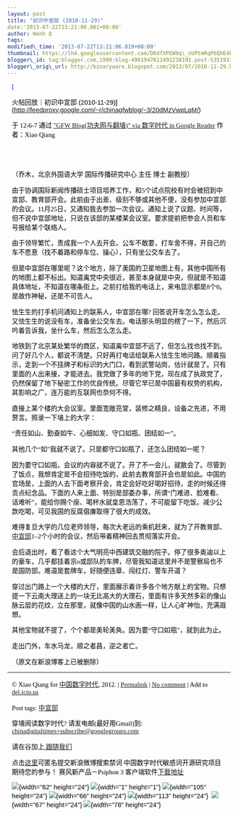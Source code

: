 ```yaml
--- 
layout: post 
title: "初识中宣部 (2010-11-29)" 
date:'2013-07-22T13:21:00.001+08:00' 
author: Wenh Q
tags:
modified\_time: '2013-07-22T13:21:06.819+08:00' 
thumbnail: https://lh4.googleusercontent.com/D6dfXPEW8q\_nUPtmRqP6QhE4E44WIki948vp-7VPts9Ktyo9yq\_rsASVMuY88E-xTmy3UznrURD41rCcVIhadfQEXi6wszdK4lrRAQ\_YwGBMSAXwV0Q=s72-c
blogger\_id: tag:blogger.com,1999:blog-4961947611491238191.post-535193312337064925
blogger\_orig\_url: http://binaryware.blogspot.com/2013/07/2010-11-29.html
---
```

<div
style="color: black; direction: ltr; font-family: &quot;Arial&quot;; font-size: 11pt; margin-bottom: 0; margin-left: 7.5pt; margin-right: 7.5pt; margin-top: 0; padding: 0;">

<span
style="color: #0000ee; font-family: &quot;Verdana&quot;; text-decoration: underline;">[

火帖回放｜初识中宣部
(2010-11-29)](http://feedproxy.google.com/~r/chinagfwblog/~3/20dMzVwpLqM/)</span>

</div>

<div
style="color: black; direction: ltr; font-family: &quot;Arial&quot;; font-size: 11pt; margin-bottom: 0; margin-left: 7.5pt; margin-right: 7.5pt; margin-top: 0; padding-bottom: 8pt; padding-left: 0; padding-right: 0; padding-top: 0;">

<span style="font-family: &quot;Verdana&quot;;">于 12-6-7 通过
</span><span
style="color: #0000ee; font-family: &quot;Verdana&quot;; text-decoration: underline;">["GFW
Blog(功夫网与翻墙)" via 数字时代 in Google
Reader](http://feeds2.feedburner.com/chinagfwblog)</span><span
style="font-family: &quot;Verdana&quot;;"> 作者：Xiao Qiang</span>

</div>

<div
style="color: black; direction: ltr; font-family: &quot;Arial&quot;; font-size: 11pt; height: 11pt; margin-bottom: 0; margin-left: 7.5pt; margin-right: 7.5pt; margin-top: 0; padding: 0;">

<span style="font-family: &quot;Verdana&quot;;"></span>

</div>

<div
style="color: black; direction: ltr; font-family: &quot;Arial&quot;; font-size: 11pt; margin-bottom: 0; margin-left: 7.5pt; margin-right: 7.5pt; margin-top: 0; padding: 0;">

<span style="font-family: &quot;Verdana&quot;;">（乔木，北京外国语大学
国际传播研究中心 主任 博士 副教授）</span>

</div>

<div
style="color: black; direction: ltr; font-family: &quot;Arial&quot;; font-size: 11pt; margin-bottom: 0; margin-left: 7.5pt; margin-right: 7.5pt; margin-top: 0; padding: 0;">

<span
style="font-family: &quot;Verdana&quot;;">由于协调国际新闻传播硕士项目培养工作，和5个试点院校有时会被招到中宣部、教育部开会。此前由于出差、级别不够或其他不便，没有参加中宣部的会议。11月25日，又通知我去参加一次会议。通知上说了议题、时间等，但不说中宣部地址，只说在该部的某楼某会议室。要求提前把参会人员和车号报给某个联络人。</span>

</div>

<div
style="color: black; direction: ltr; font-family: &quot;Arial&quot;; font-size: 11pt; margin-bottom: 0; margin-left: 7.5pt; margin-right: 7.5pt; margin-top: 0; padding: 0;">

<span
style="font-family: &quot;Verdana&quot;;">由于领导繁忙，责成我一个人去开会。公车不敢要，打车舍不得，开自己的车不愿意（找不着路和停车位、操心），只有坐公交车去了。</span>

</div>

<div
style="color: black; direction: ltr; font-family: &quot;Arial&quot;; font-size: 11pt; margin-bottom: 0; margin-left: 7.5pt; margin-right: 7.5pt; margin-top: 0; padding: 0;">

<span
style="font-family: &quot;Verdana&quot;;">但是中宣部在哪里呢？这个地方，除了美国的卫星地图上有，其他中国所有的地图上都不标出。知道离党中央很近，甚至本身就是中央，但就是不知道具体地址，不知道在哪条街上。之前打给我的电话上，来电显示都是8个0。是故作神秘，还是不可告人。</span>

</div>

<div
style="color: black; direction: ltr; font-family: &quot;Arial&quot;; font-size: 11pt; margin-bottom: 0; margin-left: 7.5pt; margin-right: 7.5pt; margin-top: 0; padding: 0;">

<span
style="font-family: &quot;Verdana&quot;;">怯生生的打手机问通知上的联系人，中宣部在哪?
回答说开车怎么怎么走。又怯生生的说没有车，准备坐公交车去。电话那头明显的楞了一下，然后沉吟着告诉我，坐什么车，然后怎么怎么走。</span>

</div>

<div
style="color: black; direction: ltr; font-family: &quot;Arial&quot;; font-size: 11pt; margin-bottom: 0; margin-left: 7.5pt; margin-right: 7.5pt; margin-top: 0; padding: 0;">

<span
style="font-family: &quot;Verdana&quot;;">地铁到了北京某处繁华的商区，知道离中宣部不远了，但怎么找也找不到。问了好几个人，都说不清楚。只好再打电话给联系人怯生生地问路。顺着指示，走到一个不挂牌子和标识的大门口，看到武警站岗，估计就是了。只有里面的人出来接，才能进去。我党做了多年的地下党，现在成了执政党了，仍然保留了地下秘密工作的优良传统。尽管它早已是中国最有权势的机构，其影响之广，连万能的互联网也奈何不得。</span>

</div>

<div
style="color: black; direction: ltr; font-family: &quot;Arial&quot;; font-size: 11pt; margin-bottom: 0; margin-left: 7.5pt; margin-right: 7.5pt; margin-top: 0; padding: 0;">

<span
style="font-family: &quot;Verdana&quot;;">直接上某个楼的大会议室。里面宽敞亮堂，装修之精良，设备之先进，不用赘言。照录一下墙上的大字：</span>

</div>

<div
style="color: black; direction: ltr; font-family: &quot;Arial&quot;; font-size: 11pt; margin-bottom: 0; margin-left: 7.5pt; margin-right: 7.5pt; margin-top: 0; padding: 0;">

<span
style="font-family: &quot;Verdana&quot;;">“责任如山、勤奋如牛、心细如发、守口如瓶、团结如一”。</span>

</div>

<div
style="color: black; direction: ltr; font-family: &quot;Arial&quot;; font-size: 11pt; margin-bottom: 0; margin-left: 7.5pt; margin-right: 7.5pt; margin-top: 0; padding: 0;">

<span
style="font-family: &quot;Verdana&quot;;">其他几个“如”我就不说了。只是都守口如瓶了，还怎么团结如一呢？</span>

</div>

<div
style="color: black; direction: ltr; font-family: &quot;Arial&quot;; font-size: 11pt; margin-bottom: 0; margin-left: 7.5pt; margin-right: 7.5pt; margin-top: 0; padding: 0;">

<span
style="font-family: &quot;Verdana&quot;;">因为要守口如瓶，会议的内容就不说了。开了不一会儿，就散会了。尽管到了饭点，我想肯定是不会招待吃饭的，此前去教育部开会也是如此。中国的官场是，上面的人去下面考察开会，肯定会好吃好喝好招待，走的时候还得贡点纪念品。下面的人来上面、特别是部委办事，所谓“门难进、脸难看、话难听”，能给你赐个座、喝杯水就皇恩浩荡了，不可能留下吃饭。减少公款吃喝，可见我国的反腐倡廉取得了很大的成效。</span>

</div>

<div
style="color: black; direction: ltr; font-family: &quot;Arial&quot;; font-size: 11pt; margin-bottom: 0; margin-left: 7.5pt; margin-right: 7.5pt; margin-top: 0; padding: 0;">

<span
style="font-family: &quot;Verdana&quot;;">难得复旦大学的几位老师领导，每次大老远的乘机赶来，就为了开教育部、</span><span
style="color: #0000ee; font-family: &quot;Verdana&quot;; text-decoration: underline;">[中宣部](https://caonima.info/chinese/tag/%e4%b8%ad%e5%ae%a3%e9%83%a8/?category=10466)</span><span
style="font-family: &quot;Verdana&quot;;">1–2个小时的会议，然后带着精神回去贯彻落实开会。</span>

</div>

<div
style="color: black; direction: ltr; font-family: &quot;Arial&quot;; font-size: 11pt; margin-bottom: 0; margin-left: 7.5pt; margin-right: 7.5pt; margin-top: 0; padding: 0;">

<span
style="font-family: &quot;Verdana&quot;;">会后退出时，看了看这个大气明亮中西建筑交融的院子。停了很多奥迪以上的豪车，几乎都挂着京o或部队的车牌，尽管我知道这里并不是警察局也不是国防部。难道是套牌车，好随便违章、闯红灯、警车开道？</span>

</div>

<div
style="color: black; direction: ltr; font-family: &quot;Arial&quot;; font-size: 11pt; margin-bottom: 0; margin-left: 7.5pt; margin-right: 7.5pt; margin-top: 0; padding: 0;">

<span
style="font-family: &quot;Verdana&quot;;">穿过出门路上一个大楼的大厅，里面展示着许多各个地方献上的宝物。只想提一下云南大理送上的一块无比高大的大理石，里面有许多天然多彩的像山脉云层的花纹，立在那里，就像中国的山水画一样，让人心旷神怡，充满遐想。</span>

</div>

<div
style="color: black; direction: ltr; font-family: &quot;Arial&quot;; font-size: 11pt; margin-bottom: 0; margin-left: 7.5pt; margin-right: 7.5pt; margin-top: 0; padding: 0;">

<span
style="font-family: &quot;Verdana&quot;;">其他宝物就不提了，个个都是美轮美奂。因为要“守口如瓶”，就到此为止。</span>

</div>

<div
style="color: black; direction: ltr; font-family: &quot;Arial&quot;; font-size: 11pt; margin-bottom: 0; margin-left: 7.5pt; margin-right: 7.5pt; margin-top: 0; padding: 0;">

<span
style="font-family: &quot;Verdana&quot;;">走出门外，车水马龙，顺之者昌，逆之者亡。</span>

</div>

<div
style="color: black; direction: ltr; font-family: &quot;Arial&quot;; font-size: 11pt; margin-bottom: 0; margin-left: 7.5pt; margin-right: 7.5pt; margin-top: 0; padding: 0;">

<span
style="font-family: &quot;Verdana&quot;;">（原文在新浪博客上已被删除）</span>

</div>

------------------------------------------------------------------------

<div
style="color: black; direction: ltr; font-family: &quot;Arial&quot;; font-size: 11pt; margin-bottom: 0; margin-left: 7.5pt; margin-right: 7.5pt; margin-top: 0; padding: 0;">

<span style="font-family: &quot;Verdana&quot;;">© Xiao Qiang for
</span><span
style="color: #0000ee; font-family: &quot;Verdana&quot;; text-decoration: underline;">[中国数字时代](https://caonima.info/chinese)</span><span
style="font-family: &quot;Verdana&quot;;">, 2012. | </span><span
style="color: #0000ee; font-family: &quot;Verdana&quot;; text-decoration: underline;">[Permalink](https://caonima.info/chinese/2012/06/%e5%88%9d%e8%af%86%e4%b8%ad%e5%ae%a3%e9%83%a8-2010-11-29-030955/)</span><span
style="font-family: &quot;Verdana&quot;;"> | </span><span
style="color: #0000ee; font-family: &quot;Verdana&quot;; text-decoration: underline;">[No
comment](https://caonima.info/chinese/2012/06/%e5%88%9d%e8%af%86%e4%b8%ad%e5%ae%a3%e9%83%a8-2010-11-29-030955/#comments)</span><span
style="font-family: &quot;Verdana&quot;;"> | Add to </span><span
style="color: #0000ee; font-family: &quot;Verdana&quot;; text-decoration: underline;">[del.icio.us](http://del.icio.us/post?url=https://caonima.info/chinese/2012/06/%E5%88%9D%E8%AF%86%E4%B8%AD%E5%AE%A3%E9%83%A8-2010-11-29-030955/&title=%E7%81%AB%E5%B8%96%E5%9B%9E%E6%94%BE%EF%BD%9C%E5%88%9D%E8%AF%86%E4%B8%AD%E5%AE%A3%E9%83%A8+(2010-11-29))</span>

</div>

<div
style="color: black; direction: ltr; font-family: &quot;Arial&quot;; font-size: 11pt; margin-bottom: 0; margin-left: 7.5pt; margin-right: 7.5pt; margin-top: 0; padding: 0;">

<span style="font-family: &quot;Verdana&quot;;">Post tags: </span><span
style="color: #0000ee; font-family: &quot;Verdana&quot;; text-decoration: underline;">[中宣部](https://caonima.info/chinese/tag/%e4%b8%ad%e5%ae%a3%e9%83%a8/?category=10466)</span>

</div>

<div
style="color: black; direction: ltr; font-family: &quot;Arial&quot;; font-size: 11pt; margin-bottom: 0; margin-left: 7.5pt; margin-right: 7.5pt; margin-top: 0; padding: 0;">

<span style="font-family: &quot;Verdana&quot;;">穿墙阅读数字时代?
请发电邮(最好用Gmail)到: </span><span
style="color: #0000ee; font-family: &quot;Verdana&quot;; text-decoration: underline;">[chinadigitaltimes+subscribe@googlegroups.com](mailto:chinadigitaltimes%2Bsubscribe@googlegroups.com)</span>

</div>

<div
style="color: black; direction: ltr; font-family: &quot;Arial&quot;; font-size: 11pt; margin-bottom: 0; margin-left: 7.5pt; margin-right: 7.5pt; margin-top: 0; padding: 0;">

<span style="font-family: &quot;Verdana&quot;;">请在谷加上</span><span
style="color: #0000ee; font-family: &quot;Verdana&quot;; text-decoration: underline;">[ 跟随我们](https://plus.google.com/112915952962578336480)</span>

</div>

<div
style="color: black; direction: ltr; font-family: &quot;Arial&quot;; font-size: 11pt; margin-bottom: 0; margin-left: 7.5pt; margin-right: 7.5pt; margin-top: 0; padding: 0;">

<span style="font-family: &quot;Verdana&quot;;">点击</span><span
style="color: #0000ee; font-family: &quot;Verdana&quot;; text-decoration: underline;">[这里](https://docs.google.com/a/chinadigitaltimes.net/spreadsheet/viewform?hl=zh-CN&formkey=dGRpN3FrVThuMFFsZHBZcmNGLW94dEE6MQ#gid=0)</span><span
style="font-family: &quot;Verdana&quot;;">可匿名提交新浪微博搜索禁词
中国数字时代敏感词开源研究项目期待您的参与！ 赛风新产品－Psiphon 3
客户端软件</span><span
style="color: #0000ee; font-family: &quot;Verdana&quot;; text-decoration: underline;">[下载地址](http://dld.bz/caonima745)</span>

</div>

<div
style="color: black; direction: ltr; font-family: &quot;Arial&quot;; font-size: 11pt; margin-bottom: 0; margin-left: 7.5pt; margin-right: 7.5pt; margin-top: 0; padding: 0;">

![](https://lh4.googleusercontent.com/D6dfXPEW8q_nUPtmRqP6QhE4E44WIki948vp-7VPts9Ktyo9yq_rsASVMuY88E-xTmy3UznrURD41rCcVIhadfQEXi6wszdK4lrRAQ_YwGBMSAXwV0Q){width="62"
height="24"}<span
style="font-family: &quot;Verdana&quot;;"> </span>![](https://lh3.googleusercontent.com/LUXxopkmv8OxMBYWjHl44jZjhpJ9ueanqn0Ntp4crw4GKbK04tKksnvlubeugQ0TzAeJXpPuhjtZO1Jjane9TqsP4NkBkGGK9RhRgCd_p23b94TBj0Y){width="1"
height="1"}<span
style="font-family: &quot;Verdana&quot;;"> </span>![](https://lh6.googleusercontent.com/y0ytQ-KlGEwxJEif3lRB5iXA8P5KT5DfPcSXqRkea4X82-vbYxSq4sTngTS8x54YbLpdFR6SigJhsMq80OIMttBbnpRlD_yV8LwGC6nrlzvVYfBypyM){width="105"
height="24"}<span
style="font-family: &quot;Verdana&quot;;"> </span>![](https://lh4.googleusercontent.com/3-153syX5Mb0RQFQap7kxYDOBRdRJ3uebfdd5rMOW_Sn9UT_LjALxDAYEPvfedOa27LJgHStDSYYO-9N3VT7khhsG8eflLwTDHFL8hW1-ZhLTiI7gcs){width="66"
height="24"}<span
style="font-family: &quot;Verdana&quot;;"> </span>![](https://lh6.googleusercontent.com/xhK5swKYSDpveAPiSHmUJ7GkBnZr0BUpdXKRUVF0dbfbUKc7Wa7Z3B7GDcoSDENbFH5Kbd1Bg4cePx__TWMNdAqyJ97KkKPTJAUJ3iVWJC0mvYUxLsI){width="113"
height="24"}<span
style="font-family: &quot;Verdana&quot;;"> </span><span
style="font-family: &quot;Verdana&quot;;"> </span>![](https://lh6.googleusercontent.com/l6VrSK0O8YgPqW10ggDLTHDq7zX6PYOulEInuVqdjrswYz4Q9MrOauWj3lyTdtr_0lGW7T9cEZQeS76igkOu_L-l4hN8J4kGIGk8fsZpuqQkKhUQ8n8){width="67"
height="24"}<span
style="font-family: &quot;Verdana&quot;;"> </span>![](https://lh4.googleusercontent.com/B7xxjz_WQ6tbe4kdIi4174zRB0n-KuYJ7YQdh3FW7eVQg_RCv2TWQcBHLfQA9ZypI5gT5sTmVs23CWEuUye08Iy9-O0BOe8vP0YhqVKvuHRMmkXa_9k){width="78"
height="24"}

</div>
